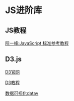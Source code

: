 JS进阶库
===
JS教程
---
[阮一峰:JavaScript 标准参考教程](http://javascript.ruanyifeng.com/)

D3.js
---
[D3官网](http://d3js.org/)

[D3教程](http://pkuwwt.gitcafe.com/d3-tutorial-cn/about.html)

[数据可视化datav](http://datavlab.org/)